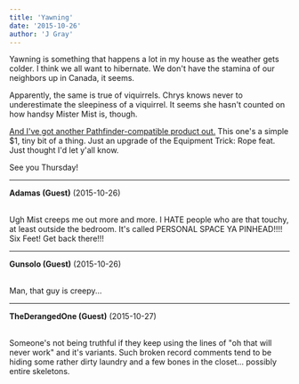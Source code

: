 ```yaml
---
title: 'Yawning'
date: '2015-10-26'
author: 'J Gray'
---
```


<p>Yawning is something that happens a lot in my house as the weather gets colder. I think we all want to hibernate. We don't have the stamina of our neighbors up in Canada, it seems. </p><p>Apparently, the same is true of viquirrels. Chrys knows never to underestimate the sleepiness of a viquirrel. It seems she hasn't counted on how handsy Mister Mist is, though.</p><p><a href="http://drivethrurpg.com/product/162986/Sidebar-10--Equipment-Tricks-for-Rope" target="_blank">And I've got another Pathfinder-compatible product out.</a> This one's a simple $1, tiny bit of a thing. Just an upgrade of the Equipment Trick: Rope feat. Just thought I'd let y'all know.</p><p>See you Thursday!</p>

---
**Adamas (Guest)** (2015-10-26)

<br> Ugh Mist creeps me out more and more. I HATE people who are that touchy, at least outside the bedroom. It's called PERSONAL SPACE YA PINHEAD!!!! Six Feet! Get back there!!!<br>

---
**Gunsolo (Guest)** (2015-10-26)

<br> Man, that guy is creepy...<br>

---
**TheDerangedOne (Guest)** (2015-10-27)

<br> Someone's not being truthful if they keep using the lines of "oh that will never work" and it's variants. Such broken record comments tend to be hiding some rather dirty laundry and a few bones in the closet... possibly entire skeletons.

